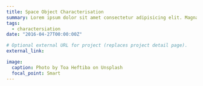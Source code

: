 ```yaml
---
title: Space Object Characterisation
summary: Lorem ipsum dolor sit amet consectetur adipisicing elit. Magnam, eius.
tags:
  - charactersiation
date: "2016-04-27T00:00:00Z"

# Optional external URL for project (replaces project detail page).
external_link:

image:
  caption: Photo by Toa Heftiba on Unsplash
  focal_point: Smart
---
```

